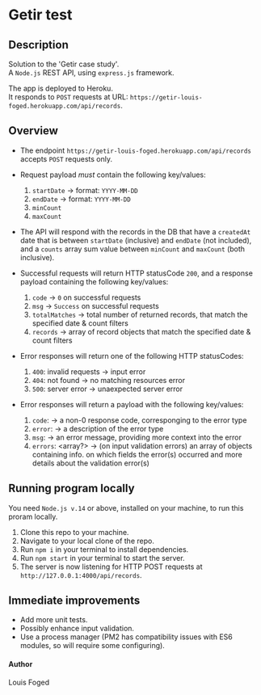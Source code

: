 # Getir test

## Description

Solution to the 'Getir case study'.  
A `Node.js` REST API, using `express.js` framework.

The app is deployed to Heroku.  
It responds to `POST` requests at URL: `https://getir-louis-foged.herokuapp.com/api/records`. 

## Overview

-   The endpoint `https://getir-louis-foged.herokuapp.com/api/records` accepts `POST` requests only.

-   Request payload *must* contain the following key/values:
    1.  `startDate` <string> -> format: `YYYY-MM-DD`
    2.  `endDate` <string> -> format: `YYYY-MM-DD`
    3.  `minCount` <number>
    4.  `maxCount` <number>

-   The API will respond with the records in the DB that have a `createdAt` date that is between `startDate` (inclusive) and `endDate` (not included), and a `counts` array sum value between `minCount` and `maxCount` (both inclusive).

-   Successful requests will return HTTP statusCode `200`, and a response payload containing the following key/values:
    1.  `code` <number> -> `0` on successful requests
    2.  `msg` <string> -> `Success` on successful requests
    3.  `totalMatches` <integer> -> total number of returned records, that match the specified date & count filters
    4.  `records` <array><objects> -> array of record objects that match the specified date & count filters

-   Error responses will return one of the following HTTP statusCodes:
    1.  `400`: invalid requests -> input error
    2.  `404`: not found -> no matching resources error
    3.  `500`: server error -> unaexpected server error

-   Error responses will return a payload with the following key/values:
    1.  `code`: <number> -> a non-0 response code, corresponging to the error type
    2.  `error`: <string> -> a description of the error type
    3.  `msg`: <string> -> an error message, providing more context into the error
    4.  `errors`: <array?> -> (on input validation errors) an array of objects containing info. on which fields the error(s) occurred and more details about the validation error(s)

## Running program locally

You need `Node.js v.14` or above, installed on your machine, to run this proram locally.

1. Clone this repo to your machine.
2. Navigate to your local clone of the repo.
3. Run `npm i` in your terminal to install dependencies.
4. Run `npm start` in your terminal to start the server.
5. The server is now listening for HTTP POST requests at `http://127.0.0.1:4000/api/records`.

## Immediate improvements

-   Add more unit tests.
-   Possibly enhance input validation.
-   Use a process manager (PM2 has compatibility issues with ES6 modules, so will require some configuring).

#### Author

Louis Foged
